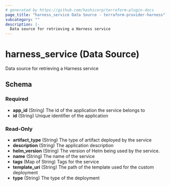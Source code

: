 ```yaml
---
# generated by https://github.com/hashicorp/terraform-plugin-docs
page_title: "harness_service Data Source - terraform-provider-harness"
subcategory: ""
description: |-
  Data source for retrieving a Harness service
---
```


# harness_service (Data Source)

Data source for retrieving a Harness service



<!-- schema generated by tfplugindocs -->
## Schema

### Required

- **app_id** (String) The id of the application the service belongs to
- **id** (String) Unique identifier of the application

### Read-Only

- **artifact_type** (String) The type of artifact deployed by the service
- **description** (String) The application description
- **helm_version** (String) The version of Helm being used by the service.
- **name** (String) The name of the service
- **tags** (Map of String) Tags for the service
- **template_uri** (String) The path of the template used for the custom deployment
- **type** (String) The type of the deployment


